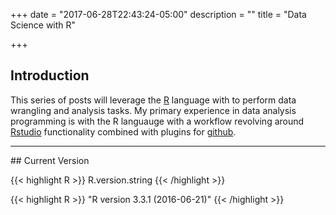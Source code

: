 +++
date = "2017-06-28T22:43:24-05:00"
description = ""
title = "Data Science with R"

+++

## Introduction

This series of posts will leverage the [R](https://www.r-project.org/) language with to perform data wrangling and analysis tasks. My primary experience in data analysis programming is with the R languauge with a workflow revolving around [Rstudio](https://www.rstudio.com/) functionality combined with plugins for [github](https://github.com/).


<hr>
## Current Version

{{< highlight R >}}
R.version.string
{{< /highlight >}}

{{< highlight R >}}
"R version 3.3.1 (2016-06-21)"
{{< /highlight >}}
